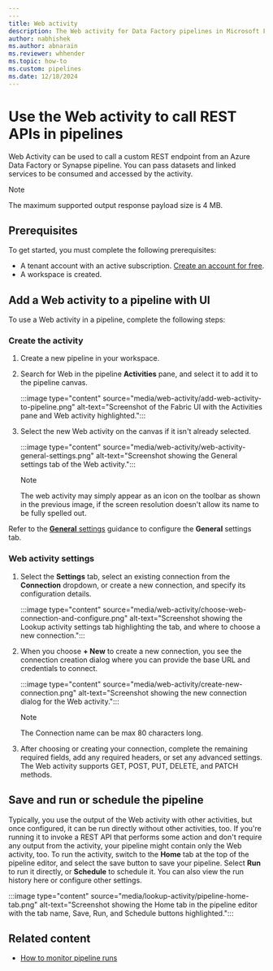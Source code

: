```yaml
---
---
title: Web activity
description: The Web activity for Data Factory pipelines in Microsoft Fabric allows you to make requests to REST APIs on the web and retrieve their results.
author: nabhishek
ms.author: abnarain
ms.reviewer: whhender
ms.topic: how-to
ms.custom: pipelines
ms.date: 12/18/2024
---
```


# Use the Web activity to call REST APIs in pipelines

Web Activity can be used to call a custom REST endpoint from an Azure Data Factory or Synapse pipeline. You can pass datasets and linked services to be consumed and accessed by the activity.

> [!NOTE]
> The maximum supported output response payload size is 4 MB.

## Prerequisites

To get started, you must complete the following prerequisites:

- A tenant account with an active subscription. [Create an account for free](../fundamentals/fabric-trial.md).
- A workspace is created.

## Add a Web activity to a pipeline with UI

To use a Web activity in a pipeline, complete the following steps:

### Create the activity

1. Create a new pipeline in your workspace.
1. Search for Web in the pipeline **Activities** pane, and select it to add it to the pipeline canvas.

   :::image type="content" source="media/web-activity/add-web-activity-to-pipeline.png" alt-text="Screenshot of the Fabric UI with the Activities pane and Web activity highlighted.":::

1. Select the new Web activity on the canvas if it isn't already selected.

   :::image type="content" source="media/web-activity/web-activity-general-settings.png" alt-text="Screenshot showing the General settings tab of the Web activity.":::

   > [!NOTE]
   > The web activity may simply appear as an icon on the toolbar as shown in the previous image, if the screen resolution doesn't allow its name to be fully spelled out.

Refer to the [**General** settings](activity-overview.md#general-settings) guidance to configure the **General** settings tab.

### Web activity settings

1. Select the **Settings** tab, select an existing connection from the **Connection** dropdown, or create a new connection, and specify its configuration details.

   :::image type="content" source="media/web-activity/choose-web-connection-and-configure.png" alt-text="Screenshot showing the Lookup activity settings tab highlighting the tab, and where to choose a new connection.":::

1. When you choose **+ New** to create a new connection, you see the connection creation dialog where you can provide the base URL and credentials to connect.

   :::image type="content" source="media/web-activity/create-new-connection.png" alt-text="Screenshot showing the new connection dialog for the Web activity.":::

   > [!NOTE]
   > The Connection name can be max 80 characters long.

1. After choosing or creating your connection, complete the remaining required fields, add any required headers, or set any advanced settings. The Web activity supports GET, POST, PUT, DELETE, and PATCH methods.

## Save and run or schedule the pipeline

Typically, you use the output of the Web activity with other activities, but once configured, it can be run directly without other activities, too. If you're running it to invoke a REST API that performs some action and don't require any output from the activity, your pipeline might contain only the Web activity, too. To run the activity, switch to the **Home** tab at the top of the pipeline editor, and select the save button to save your pipeline. Select **Run** to run it directly, or **Schedule** to schedule it.  You can also view the run history here or configure other settings.

:::image type="content" source="media/lookup-activity/pipeline-home-tab.png" alt-text="Screenshot showing the Home tab in the pipeline editor with the tab name, Save, Run, and Schedule buttons highlighted.":::

## Related content

- [How to monitor pipeline runs](monitor-pipeline-runs.md)
